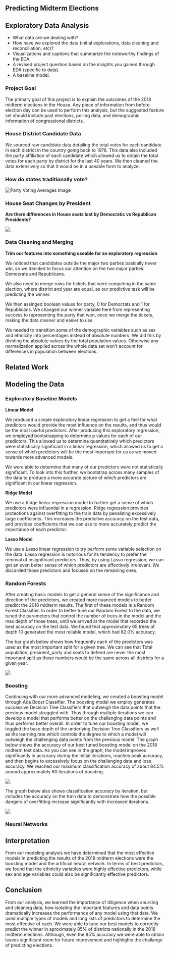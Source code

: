 ## Predicting Midterm Elections

## Exploratory Data Analysis

- What data are we dealing with?
- How have we explored the data (initial explorations, data cleaning and reconciliation, etc)? 
- Visualizations and captions that summarize the noteworthy findings of the EDA.
- A revised project question based on the insights you gained through EDA (specific to data).
- A baseline model.

### Project Goal 
The primary goal of this project is to explain the outcomes of the 2018 midterm
elections in the House. Any piece of information from before election day can be used to perform
this analysis, but the suggested feature set should include past elections, polling data, and demographic information of congressional districts.

### House District Candidate Data

We sourced raw candidate data detailing the total votes for each candidate in each district in the country going back to 1976. This data also included the party affiliation of each candidate which allowed us to obtain the total votes for each party by district for the last 40 years. We then cleaned the data extensively so that it would be in a useable form to analyze. 

### How do states traditionally vote?

![Party Voting Averages Image](https://github.com/ChrisLewis0/ChrisLewis0.github.io/blob/master/Party%20Voting%20Averages%20by%20State.png)

### House Seat Changes by President

**Are there differences in House seats lost by Democratic vs Republican Presidents?**

![](https://github.com/ChrisLewis0/ChrisLewis0.github.io/blob/master/Distributions%20of%20Change%20in%20House%20Seats.png)

### Data Cleaning and Merging

**Trim our features into something useable for an exploratory regression**

We noticed that candidates outside the major two parties basically never win, so we decided to focus our attention on the two major parties: Democrats and Republicans.

We also need to merge rows for tickets that were competing in the same election, where district and year are equal, as our predictive task will be predicting the winner.

We then assinged boolean values for party, 0 for Democrats and 1 for Republicans. We changed our winner variable here from representing success to representing the party that won, once we merge the tickets, making the data cleaner and easier to use. 

We needed to transition some of the demographic variables such as sex and ethnicity into percentages instead of absolute numbers. We did this by dividing the absolute values by the total population values. Otherwise any normalization applied across the whole data set won't account for differences in population between elections. 

## Related Work

## Modeling the Data

### Exploratory Baseline Models

**Linear Model**

We produced a simple exploratory linear regression to get a feel for what predictors would provide the most influence on the results, and thus would be the most useful predictors. After producing this exploratory regression, we employed bootstrapping to determine p values for each of our predictors. This allowed us to determine quantitatively which predictors were statistically significant in a linear regression, which allowed us to get a sense of which predictors will be the most important for us as we moved towards more advanced models.

We were able to determine that many of our predictors were not statistically significant. To look into this further, we bootstrap across many samples of the data to produce a more accurate picture of which predictors are significant in our linear regression.

**Ridge Model**

We use a Ridge linear regression model to further get a sense of which predictors were influential in a regression. Ridge regression provides protections against overfitting to the train data by penalizing excessively large coefficients. This increases the predictive accuracy on the test data, and provides coefficients that we can use to more accurately predict the importance of each predictor. 

**Lasso Model**

We use a Lasso linear regression to try perform some variable selection on the data. Lasso regression is notorious for its tendency to prefer the removal of insignificant predictors. Thus, by using Lasso regression, we can get an even better sense of which predictors are effectively irrelevant. We discarded those predictors and focused on the remaining ones. 

### Random Forests 

After creating basic models to get a general sense of the significance and direction of the predictors, we created more nuanced models to better predict the 2018 midterm results. The first of these models is a Random Forest Classifier. In order to better tune our Random Forest to the data, we tuned the parameters that control the number of trees in the model and the max depth of those trees, until we arrived at the model that recorded the best accuracy on the test data. We found that approximately 65 trees of depth 10 generated the most reliable model, which had 82.0% accuracy. 

The bar graph below shows how frequently each of the predictors was used as the most important split for a given tree. We can see that Total population, president_party and seats to defend are never the most important split as those numbers would be the same across all districts for a given year.

![](https://github.com/ChrisLewis0/ChrisLewis0.github.io/blob/master/rf_top_preds2.png)

### Boosting

Continuing with our more advanced modeling, we created a boosting model through Ada Boost Classifier. The boosting model we employ generates successive Decision Tree Classifiers that outweigh the data points that the previous model struggled with. Thus through multiple iterations we can develop a model that performs better on the challenging data points and thus performs better overall. In order to tune our boosting model, we toggled the base depth of the underlying Decision Tree Classifiers as well as the learning rate which controls the degree to which a model will outweigh the challenging data points from the previous model. The graph below shows the accuracy of our best tuned boosting model on the 2018 midterm test data. As you can see in the graph, the model improves significantly in accuracy during the initial iterations, reaches peak accuracy, and then begins to excessively focus on the challenging data and lose accuracy. We reached our maximum classification accuracy of about 84.5% around approximately 60 iterations of boosting. 

![](https://github.com/ChrisLewis0/ChrisLewis0.github.io/blob/master/boost_test_150.png)

The graph below also shows classification accuracy by iteration, but includes the accuracy on the train data to demonstrate how the possible dangers of overfitting increase significantly with increased iterations. 

![](https://github.com/ChrisLewis0/ChrisLewis0.github.io/blob/master/boost_both_150.png)

### Neural Networks

## Interpretation

From our modeling analysis we have determined that the most effective models in predicting the results of the 2018 midterm elections were the boosting model and the artificial neural network. In terms of best predictors, we found that the ethnicity variables were highly effective predictors, while sex and age variables could also be significantly effective predictors. 

## Conclusion

From our analysis, we learned the importance of diligence when sourcing and cleaning data, how isolating the important features and data points dramatically increases the performance of any model using that data. We used multiple types of models and long lists of predictors to determine the most effective of each. We were able to tune our best models to correctly predict the winner in aproximately 85% of districts nationally in the 2018 midterm elections. Although, even the 85% accuracy we were able to obtain leaves significant room for future improvement and highlights the challange of predicting elections. 

